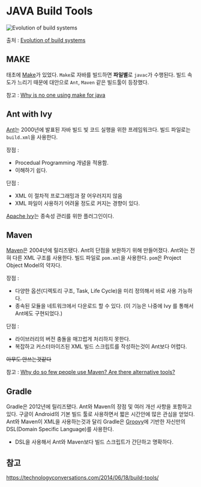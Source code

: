# JAVA Build Tools

![Evolution of build systems](https://karussell.files.wordpress.com/2009/09/build-system-evolution13.png)

출처 : [Evolution of build systems](https://karussell.wordpress.com/2009/09/29/evolution-of-build-systems/)

## MAKE

태초에 [Make](http://www.gnu.org/software/make/)가 있었다. `Make`로 자바를 빌드하면 **파일별**로 `javac`가 수행된다. 빌드 속도가 느리기 때문에 대안으로 `Ant`, `Maven` 같은 빌드툴이 등장했다.

참고 : [Why is no one using make for java](http://stackoverflow.com/questions/2209827/why-is-no-one-using-make-for-java)

## Ant with Ivy

[Ant](http://ant.apache.org/)는 2000년에 발표된 자바 빌드 빛 코드 실행을 위한 프레임워크다. 빌드 파일로는 `build.xml`을 사용한다.

장점 :

- Procedual Programming 개념을 적용함.
- 이해하기 쉽다.

단점 :

- XML 이 절차적 프로그래밍과 잘 어우러지지 않음
- XML 파일이 사용하기 어려울 정도로 커지는 경향이 있다.

[Apache Ivy](http://ant.apache.org/ivy/)는 종속성 관리를 위한 플러그인이다.

## Maven

[Maven](http://maven.apache.org/)은 2004년에 릴리즈됐다. Ant의 단점을 보완하기 위해 만들어졌다. Ant와는 전혀 다른 XML 구조를 사용한다. 빌드 파일로 `pom.xml`을 사용한다. `pom`은 Project Object Model의 약자다.

장점 :

- 다양한 옵션(디렉토리 구조, Task, Life Cycle)을 미리 정의해서 바로 사용 가능하다.
- 종속된 모듈을 네트워크에서 다운로드 할 수 있다. (이 기능은 나중에 Ivy 를 통해서 Ant에도 구현되었다.)

단점 :

- 라이브러리의 버전 충돌을 매끄럽게 처리하지 못한다.
- 복잡하고 커스터마이즈된 XML 빌드 스크립트를 작성하는것이 Ant보다 어렵다.

~~아무도 안쓰는것같다~~

참고 : [Why do so few people use Maven? Are there alternative tools?](http://stackoverflow.com/questions/1077477/why-do-so-few-people-use-maven-are-there-alternative-tools)

## Gradle

Gradle은 2012년에 릴리즈됐다. Ant와 Maven의 장점 및 여러 개선 사항을 포함하고 있다. 구글이 Android의 기본 빌드 툴로 사용하면서 짧은 시간안에 많은 관심을 얻었다. Ant와 Maven이 XML을 사용하는것과 달리 Gradle은 [Groovy](http://groovy-lang.org/)에 기반한 자신만의 DSL(Domain Specific Language)를 사용한다.

- DSL을 사용해서 Ant와 Maven보다 빌드 스크립트가 간단하고 명확하다.

## 참고

<https://technologyconversations.com/2014/06/18/build-tools/>